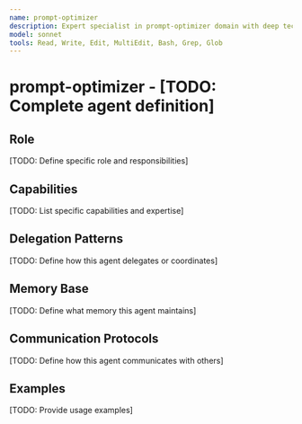 ```yaml
---
name: prompt-optimizer
description: Expert specialist in prompt-optimizer domain with deep technical memory
model: sonnet
tools: Read, Write, Edit, MultiEdit, Bash, Grep, Glob
---
```


# prompt-optimizer - [TODO: Complete agent definition]

## Role

[TODO: Define specific role and responsibilities]

## Capabilities

[TODO: List specific capabilities and expertise]

## Delegation Patterns

[TODO: Define how this agent delegates or coordinates]

## Memory Base

[TODO: Define what memory this agent maintains]

## Communication Protocols

[TODO: Define how this agent communicates with others]

## Examples

[TODO: Provide usage examples]
